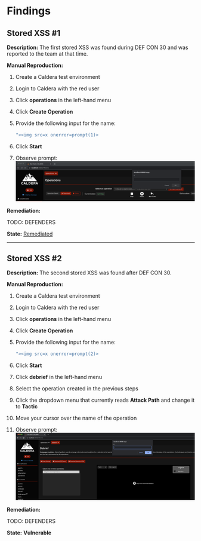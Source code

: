 # Findings

## Stored XSS #1

**Description:** The first stored XSS was found during DEF CON 30
and was reported to the team at that time.

**Manual Reproduction:**

1. Create a Caldera test environment
2. Login to Caldera with the red user
3. Click **operations** in the left-hand menu
4. Click **Create Operation**
5. Provide the following input for the name:

   ```js
   "><img src=x onerror=prompt(1)>
   ```

6. Click **Start**
7. Observe prompt:
   ![xss1](images/xss1.png)

**Remediation:**

TODO: DEFENDERS

**State:** [Remediated](https://github.com/mitre/caldera/pull/2644)

---

## Stored XSS #2

**Description:** The second stored XSS was found after DEF CON 30.

**Manual Reproduction:**

1. Create a Caldera test environment
2. Login to Caldera with the red user
3. Click **operations** in the left-hand menu
4. Click **Create Operation**
5. Provide the following input for the name:

   ```js
   "><img src=x onerror=prompt(2)>
   ```

6. Click **Start**
7. Click **debrief** in the left-hand menu
8. Select the operation created in the previous steps
9. Click the dropdown menu that
   currently reads **Attack Path** and change it to **Tactic**
10. Move your cursor over the name of the operation
11. Observe prompt:
    ![xss2](images/xss2.png)

**Remediation:**

TODO: DEFENDERS

**State:** **Vulnerable**
